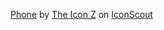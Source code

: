 <a href="https://iconscout.com/icons/phone" class="text-underline font-size-sm" target="_blank">Phone</a> by <a href="https://iconscout.com/contributors/theiconz" class="text-underline font-size-sm">The Icon Z</a> on <a href="https://iconscout.com" class="text-underline font-size-sm">IconScout</a>
